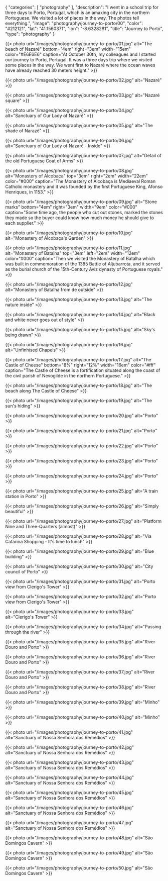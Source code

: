 {
  "categories": [
    "photography"
  ],
  "description": "I went in a school trip for three days to Porto, Portugal, which is an amaxing city in the northern Portuguese. We visited a lot of places in the way. The photos tell everything.",
  "image": "photography/journey-to-porto/00",
  "color": "#212121",
  "lat": "41.1560371",
  "lon": "-8.6328281",
  "title": "Journey to Porto",
  "type": "photography"
}

{{< photo url="/images/photography/journey-to-porto/01.jpg"
    alt="The beach of Nazaré"
    bottom="4em" right="3em" width="15em" color="#E6E6E6"
    caption="At October 30th, my colleagues and I started our journey to Porto, Portugal. It was a three days trip where we visited some places in the way. We went first to Nazaré where the ocean waves have already reached 30 meters height." >}}

{{< photo url="/images/photography/journey-to-porto/02.jpg"
    alt="Nazaré" >}}

{{< photo url="/images/photography/journey-to-porto/03.jpg" alt="Nazaré square" >}}

{{< photo url="/images/photography/journey-to-porto/04.jpg" alt="Sanctuary of Our Lady of Nazaré" >}}

{{< photo url="/images/photography/journey-to-porto/05.jpg" alt="The shade of Narazé" >}}

{{< photo url="/images/photography/journey-to-porto/06.jpg" alt="Sanctuary of Our Lady of Nazaré - Inside" >}}

{{< photo url="/images/photography/journey-to-porto/07.jpg" alt="Detail of the old Portuguese Coat of Arms" >}}

{{< photo url="/images/photography/journey-to-porto/08.jpg"
    alt="Monastery of Alcobaça"
    top="3em" right="2em" width="22em" color="#000"
    caption="The Monastery of Alcobaça is Mediaeval Roman Catholic monastery and it was founded by the first Portuguese King, Afonso Henriques, in 1153." >}}

{{< photo url="/images/photography/journey-to-porto/09.jpg"
    alt="Stone marks"
    bottom="4em" right="3em" width="9em" color="#000"
    caption="Some time ago, the people who cut out stones, marked the stones they made so the buyer could know how much money he should give to each supplier." >}}

{{< photo url="/images/photography/journey-to-porto/10.jpg" alt="Monastery of Alcobaça's Garden" >}}

{{< photo url="/images/photography/journey-to-porto/11.jpg"
    alt="Monastery of Batalha"
    top="3em" left="2em" width="12em" color="#000"
    caption="Then we visited the Monastery of Batalha which was built in commemoration of the 1385 Battle of Aljubarrota, and it served as the burial church of the 15th-Century Aviz dynasty of Portuguese royals." >}}

{{< photo url="/images/photography/journey-to-porto/12.jpg" alt="Monastery of Batalha from de outside" >}}

{{< photo url="/images/photography/journey-to-porto/13.jpg" alt="The nature inside" >}}

{{< photo url="/images/photography/journey-to-porto/14.jpg" alt="Black and white never goes out of style" >}}

{{< photo url="/images/photography/journey-to-porto/15.jpg" alt="Sky's being drawn" >}}

{{< photo url="/images/photography/journey-to-porto/16.jpg" alt="Unfinhised Chapels" >}}

{{< photo url="/images/photography/journey-to-porto/17.jpg"
    alt="The Castle of Cheese"
    bottom="8%" right="12%" width="16em" color="#fff"
    caption="The Castle of Cheese is a fortification situated along the coast of the civil parish of Nevogilde in the northern Portuguese." >}}

{{< photo url="/images/photography/journey-to-porto/18.jpg" alt="The beach along The Castle of Cheese" >}}

{{< photo url="/images/photography/journey-to-porto/19.jpg" alt="The sun's hiding" >}}

{{< photo url="/images/photography/journey-to-porto/20.jpg" alt="Porto" >}}

{{< photo url="/images/photography/journey-to-porto/21.jpg" alt="Porto" >}}

{{< photo url="/images/photography/journey-to-porto/22.jpg" alt="Porto" >}}

{{< photo url="/images/photography/journey-to-porto/23.jpg" alt="Porto" >}}

{{< photo url="/images/photography/journey-to-porto/24.jpg" alt="Porto" >}}

{{< photo url="/images/photography/journey-to-porto/25.jpg" alt="A train station in Porto" >}}

{{< photo url="/images/photography/journey-to-porto/26.jpg" alt="Simply beautiful" >}}

{{< photo url="/images/photography/journey-to-porto/27.jpg" alt="Platform Nine and Three-Quarters (almost)" >}}

{{< photo url="/images/photography/journey-to-porto/28.jpg" alt="Via Catarina Shopping - It's time to lunch" >}}

{{< photo url="/images/photography/journey-to-porto/29.jpg" alt="Blue building" >}}

{{< photo url="/images/photography/journey-to-porto/30.jpg" alt="City council of Porto" >}}

{{< photo url="/images/photography/journey-to-porto/31.jpg" alt="Porto view from Clerigo's Tower" >}}

{{< photo url="/images/photography/journey-to-porto/32.jpg" alt="Porto view from Clerigo's Tower" >}}

{{< photo url="/images/photography/journey-to-porto/33.jpg" alt="Clerigo's Tower" >}}

{{< photo url="/images/photography/journey-to-porto/34.jpg" alt="Passing through the river" >}}

{{< photo url="/images/photography/journey-to-porto/35.jpg" alt="River Douro and Porto" >}}

{{< photo url="/images/photography/journey-to-porto/36.jpg" alt="River Douro and Porto" >}}

{{< photo url="/images/photography/journey-to-porto/37.jpg" alt="River Douro and Porto" >}}

{{< photo url="/images/photography/journey-to-porto/38.jpg" alt="River Douro and Porto" >}}

{{< photo url="/images/photography/journey-to-porto/39.jpg" alt="Minho" >}}

{{< photo url="/images/photography/journey-to-porto/40.jpg" alt="Minho" >}}

{{< photo url="/images/photography/journey-to-porto/41.jpg" alt="Sanctuary of Nossa Senhora dos Remédios" >}}

{{< photo url="/images/photography/journey-to-porto/42.jpg" alt="Sanctuary of Nossa Senhora dos Remédios" >}}

{{< photo url="/images/photography/journey-to-porto/43.jpg" alt="Sanctuary of Nossa Senhora dos Remédios" >}}

{{< photo url="/images/photography/journey-to-porto/44.jpg" alt="Sanctuary of Nossa Senhora dos Remédios" >}}

{{< photo url="/images/photography/journey-to-porto/45.jpg" alt="Sanctuary of Nossa Senhora dos Remédios" >}}

{{< photo url="/images/photography/journey-to-porto/46.jpg" alt="Sanctuary of Nossa Senhora dos Remédios" >}}

{{< photo url="/images/photography/journey-to-porto/47.jpg" alt="Sanctuary of Nossa Senhora dos Remédios" >}}

{{< photo url="/images/photography/journey-to-porto/48.jpg" alt="São Domingos Cavern" >}}

{{< photo url="/images/photography/journey-to-porto/49.jpg" alt="São Domingos Cavern" >}}

{{< photo url="/images/photography/journey-to-porto/50.jpg" alt="São Domingos Cavern" >}}

